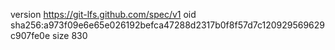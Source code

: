version https://git-lfs.github.com/spec/v1
oid sha256:a973f09e6e65e026192befca47288d2317b0f8f57d7c120929569629c907fe0e
size 830

